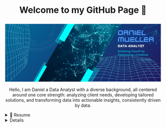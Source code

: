 # <p align='center'> Welcome to my GitHub Page 👋

<p align='center'>
<img src="https://github.com/DanielsData91/danielsdata91.github.io/blob/master/images/Data%20Analytics%202.png"/>

<p align='center'>
Hello, I am Daniel a Data Analyst with a diverse background, all centered around one core strength: analyzing client needs, developing tailored solutions, and transforming data into actionable insights, consistently driven by data.

<details>
  <summary>📃 Resume</summary>
  
## Experience

Here is a quick overview for you. But you can click the following link to vist my LinkedIn Profil to find all necessary details about my work history and educational background. <a href="www.linkedin.com/in/daniel-müller-profile/">
<img src="https://img.shields.io/badge/linkedin-%230077B5.svg?&style=for-the-badge&logo=linkedin&logoColor=white"/> 

:man_office_worker: Instructor
📆 April 2020 - December 2023
📍 British Culture Academy, Kawaguchi/Japan

**Impact** Increased class enrollment by 30% within one year, launched 10 new classes, and secured a new school partnership, expanding the Academy’s reach and service offerings.

:man_office_worker: Nutrition Coach & Sales
📆 July 2013 - December 2018
📍Sportstudio vitafit GmbH, Dreieich/Germany

**Impact** Achieved a 70% conversion rate of new walk-in clients, and established a specialized nutrition course held three times a year, significantly boosting service offerings and client loyalty.


</details>

<details>
  <summary>📁 Projects</summary>
  
## Projects

Here is a quick overview for you. But you can click the following link to visit my LinkedIn Profile to find all the necessary details about the projects I have done so far. <a href="https://danielsdata91.github.io/">
<img src="https://img.shields.io/badge/GitHub-100000?style=for-the-badge&logo=github&logoColor=white"/> 

- 👨‍💻 **Marketing Analyst**
📆 2024/October
📍 **CareerFoundry** - Berlin/Germany

<img align="right" src="https://img.shields.io/badge/Python-FFD43B?style=for-the-badge&logo=python&logoColor=blue" />
<img align="right" src="https://img.shields.io/badge/Jupyter-F37626.svg?&style=for-the-badge&logo=Jupyter&logoColor=white" />
<img align="right" src="https://img.shields.io/badge/PostgreSQL-316192?style=for-the-badge&logo=postgresql&logoColor=white"/>

📁 Instacart Basket Analysis

- 👨‍💻 **Data Analyst**
📆 2024/September
📍 **CareerFoundry** - Berlin/Germany

<img align="right" src="https://img.shields.io/badge/Tableau-E97627?style=for-the-badge&logo=Tableau&logoColor=white" />
<img align="right" src="https://img.shields.io/badge/Microsoft_Excel-217346?style=for-the-badge&logo=microsoft-excel&logoColor=white" />
<img align="right" src="https://img.shields.io/badge/PostgreSQL-316192?style=for-the-badge&logo=postgresql&logoColor=white"/>
<img align="right" src="https://img.shields.io/badge/Canva-%2300C4CC.svg?&style=for-the-badge&logo=Canva&logoColor=white"/>

📁 Rockbuster Stealth Analysis


<!--
**DanielsData91/DanielsData91** is a ✨ _special_ ✨ repository because its `README.md` (this file) appears on your GitHub profile.

Here are some ideas to get you started:

- 🔭 I’m currently working on ...
- 🌱 I’m currently learning ...
- 👯 I’m looking to collaborate on ...
- 🤔 I’m looking for help with ...
- 💬 Ask me about ...
- 📫 How to reach me: ...
- 😄 Pronouns: ...
- ⚡ Fun fact: ...
-->
